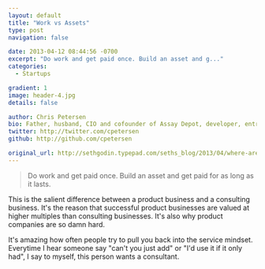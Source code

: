 ```yaml
---
layout: default
title: "Work vs Assets"
type: post
navigation: false

date: 2013-04-12 08:44:56 -0700
excerpt: "Do work and get paid once. Build an asset and g..."
categories:
  - Startups

gradient: 1
image: header-4.jpg
details: false

author: Chris Petersen
bio: Father, husband, CIO and cofounder of Assay Depot, developer, entrepreneur and technologist.
twitter: http://twitter.com/cpetersen
github: http://github.com/cpetersen

original_url: http://sethgodin.typepad.com/seths_blog/2013/04/where-are-your-assets.html?utm_source=feedburner&utm_medium=feed&utm_campaign=Feed%3A+typepad%2Fsethsmainblog+%28Seth%27s+Blog%29&utm_content=Google+Reader
---
```



 

 > Do work and get paid once. Build an asset and get paid for as long as it lasts.

 This is the salient difference between a product business and a consulting business. It's the reason that successful product businesses are valued at higher multiples than consulting businesses. It's also why product companies are so damn hard.

It's amazing how often people try to pull you back into the service mindset. Everytime I hear someone say "can't you just add" or "I'd use it if it only had", I say to myself, this person wants a consultant.

